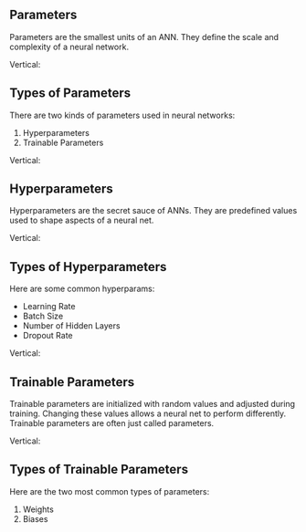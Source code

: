 ## Parameters

Parameters are the smallest units of an ANN. They define the scale and complexity of a neural network.

Vertical:

## Types of Parameters

There are two kinds of parameters used in neural networks:

1. Hyperparameters
2. Trainable Parameters

Vertical:

## Hyperparameters

Hyperparameters are the secret sauce of ANNs. They are predefined values used to shape aspects of a neural net.

Vertical:

## Types of Hyperparameters

Here are some common hyperparams:

- Learning Rate
- Batch Size
- Number of Hidden Layers
- Dropout Rate

Vertical:

## Trainable Parameters

Trainable parameters are initialized with random values and adjusted during training. Changing these values allows a neural net to perform differently. Trainable parameters are often just called parameters.

Vertical:

## Types of Trainable Parameters

Here are the two most common types of parameters:

1. Weights
2. Biases

